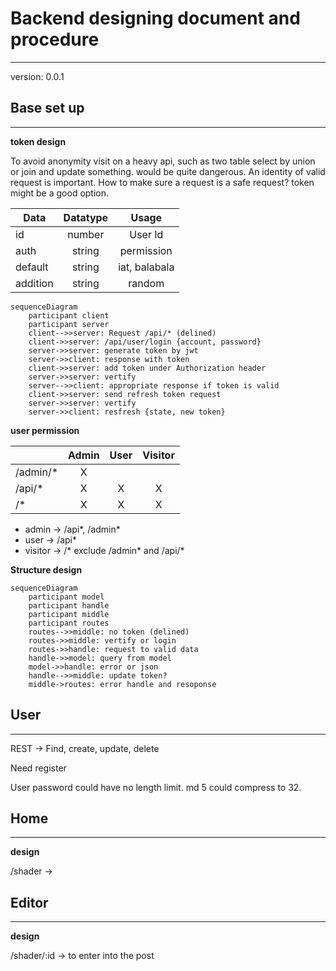 # Backend designing document and procedure

--------------------------------------

version: 0.0.1

## Base set up

--------------------------------------

**token design**
 
To avoid anonymity visit on a heavy api, such as two table select by union or join and update something. would be quite dangerous.
An identity of valid request is important. How to make sure a request is a safe request? token might be a good option. 

| Data     | Datatype |     Usage     |
|----------|:--------:|:-------------:|
| id       |  number  |    User Id    |
| auth     |  string  |  permission   |
| default  |  string  | iat, balabala |
| addition |  string  |    random     |

```mermaid
sequenceDiagram
    participant client
    participant server
    client-->>server: Request /api/* (delined)
    client->>server: /api/user/login {account, password}
    server->>server: generate token by jwt
    server->>client: response with token
    client->>server: add token under Authorization header
    server->>server: vertify
    server-->>client: appropriate response if token is valid
    client->>server: send refresh token request
    server->>server: vertify
    server->>client: resfresh {state, new token}
```

**user permission**

|          | Admin | User | Visitor |
|:---------|:-----:|:----:|:-------:|
| /admin/* |   X   |      |         |
| /api/*   |   X   |  X   |    X    |
| /*       |   X   |  X   |    X    |    
- admin -> /api*, /admin*
- user -> /api*
- visitor -> /* exclude /admin* and /api/*

**Structure design**

```mermaid
sequenceDiagram
    participant model
    participant handle
    participant middle
    participant routes
    routes-->>middle: no token (delined)
    routes->>middle: vertify or login
    routes->>handle: request to valid data 
    handle->>model: query from model
    model->>handle: error or json
    handle-->>middle: update token?
    middle->routes: error handle and resoponse
```

## User

--------------------------------------

REST -> Find, create, update, delete

Need register

User password could have no length limit.
md 5 could compress to 32.

## Home

--------------------------------------

**design**

/shader ->

## Editor

--------------------------------------

**design**

/shader/:id -> to enter into the post


